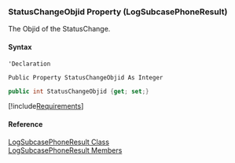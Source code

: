 ﻿### StatusChangeObjid Property (LogSubcasePhoneResult)

The Objid of the StatusChange.

#### Syntax

```vbnet
'Declaration

Public Property StatusChangeObjid As Integer
```

```csharp
public int StatusChangeObjid {get; set;}
```

[!include[Requirements](../partials/requirements.md)]

#### Reference

[LogSubcasePhoneResult Class](FChoice.Toolkits.Clarify~FChoice.Toolkits.Clarify.Support.LogSubcasePhoneResult.md)  
[LogSubcasePhoneResult Members](FChoice.Toolkits.Clarify~FChoice.Toolkits.Clarify.Support.LogSubcasePhoneResult_members.md)